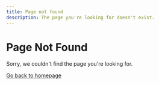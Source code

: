```yaml
---
title: Page not found
description: The page you're looking for doesn't exist.
---
```


# Page Not Found

Sorry, we couldn't find the page you're looking for.

[Go back to homepage](/)